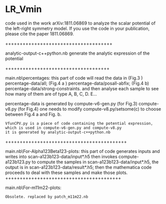 # LR_Vmin
code used in the work arXiv:1811.06869 to analyze the scalar potential of the left-right symmetry model.
If you use the code in your publication, please cite the paper 1811.06869.





+++++++++++++++++++++++++++++++++++++

analytic-output-c++python.nb generate the analytic expression of the potential

++++++++++++++++++++++++++++++++++++

main.nb\percentages:
	this part of code will
	read the data in 
	(Fig.3 ) percentage-data/all;
	(Fig.4 a ) percentage-data/posall-abfix;
	(Fig.4 b) percentage-data/strong-constraints.
	and then analyse each sample to see how many of them are of type A, B, C, D. E...
	
percentage-data is generated by
	compute-v6-gen.py (for Fig.3)
	compute-v8.py (for Fig.4)
		one needs to modify compute-v8.py/setsome(c) to choose between Fig.4 a  and Fig. b.
	
	VfunCPV.py is a piece of code containing the potential expression, which is used in compute-v6-gen.py and compute-v8.py 
	it is generated by analytic-output-c++python.nb
	
++++++++++++++++++++++++++++++++++++++++++

main.nb\For-Alpha123Beta123-plots:
	this part of code generates inputs and writes into scan-a123b123-data/input*.h5 
	then invokes compute-a123b123.py to compute the samples in scan-a123b123-data/input*.h5, the output is in scan-a123b123-data/result*.h5;
	then the mathematica code proceeds to deal with these samples and make those plots.
++++++++++++++++++++++++++++++++++++++++

main.nb\For-m11m22-plots:

	Obsolete. replaced by patch_m11m22.nb

